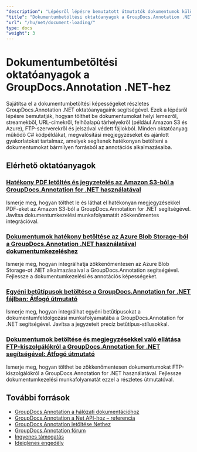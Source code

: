 ```yaml
---
"description": "Lépésről lépésre bemutatott útmutatók dokumentumok különböző forrásokból történő betöltéséhez a GroupDocs.Annotation for .NET használatával."
"title": "Dokumentumbetöltési oktatóanyagok a GroupDocs.Annotation .NET-hez"
"url": "/hu/net/document-loading/"
type: docs
"weight": 3
---
```


# Dokumentumbetöltési oktatóanyagok a GroupDocs.Annotation .NET-hez

Sajátítsa el a dokumentumbetöltési képességeket részletes GroupDocs.Annotation .NET oktatóanyagaink segítségével. Ezek a lépésről lépésre bemutatják, hogyan tölthet be dokumentumokat helyi lemezről, streamekből, URL-címekről, felhőalapú tárhelyekről (például Amazon S3 és Azure), FTP-szerverekről és jelszóval védett fájlokból. Minden oktatóanyag működő C# kódpéldákat, megvalósítási megjegyzéseket és ajánlott gyakorlatokat tartalmaz, amelyek segítenek hatékonyan betölteni a dokumentumokat bármilyen forrásból az annotációs alkalmazásaiba.

## Elérhető oktatóanyagok

### [Hatékony PDF letöltés és jegyzetelés az Amazon S3-ból a GroupDocs.Annotation for .NET használatával](./download-annotate-pdfs-s3-groupdocs-dotnet/)
Ismerje meg, hogyan tölthet le és láthat el hatékonyan megjegyzésekkel PDF-eket az Amazon S3-ból a GroupDocs.Annotation for .NET segítségével. Javítsa dokumentumkezelési munkafolyamatát zökkenőmentes integrációval.

### [Dokumentumok hatékony betöltése az Azure Blob Storage-ból a GroupDocs.Annotation .NET használatával dokumentumkezeléshez](./load-documents-azure-blob-groupdocs-annotation-dotnet/)
Ismerje meg, hogyan integrálhatja zökkenőmentesen az Azure Blob Storage-ot .NET alkalmazásaival a GroupDocs.Annotation segítségével. Fejlessze a dokumentumkezelési és annotációs képességeket.

### [Egyéni betűtípusok betöltése a GroupDocs.Annotation for .NET fájlban: Átfogó útmutató](./master-custom-font-loading-groupdocs-annotation-dotnet/)
Ismerje meg, hogyan integrálhat egyéni betűtípusokat a dokumentumfeldolgozási munkafolyamatába a GroupDocs.Annotation for .NET segítségével. Javítsa a jegyzeteit precíz betűtípus-stílusokkal.

### [Dokumentumok betöltése és megjegyzésekkel való ellátása FTP-kiszolgálókról a GroupDocs.Annotation for .NET segítségével: Átfogó útmutató](./groupdocs-annotation-net-load-from-ftp/)
Ismerje meg, hogyan tölthet be zökkenőmentesen dokumentumokat FTP-kiszolgálókról a GroupDocs.Annotation for .NET használatával. Fejlessze dokumentumkezelési munkafolyamatát ezzel a részletes útmutatóval.

## További források

- [GroupDocs.Annotation a hálózati dokumentációhoz](https://docs.groupdocs.com/annotation/net/)
- [GroupDocs.Annotation a Net API-hoz – referencia](https://reference.groupdocs.com/annotation/net/)
- [GroupDocs.Annotation letöltése Nethez](https://releases.groupdocs.com/annotation/net/)
- [GroupDocs.Annotation fórum](https://forum.groupdocs.com/c/annotation)
- [Ingyenes támogatás](https://forum.groupdocs.com/)
- [Ideiglenes engedély](https://purchase.groupdocs.com/temporary-license/)